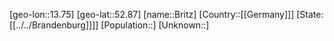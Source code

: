 ﻿---
location: [52.87,13.75]
type: City
tags:
- geo/City


SpocWebEntityId: 29360
isDeleted: false
confidential: public

---
[geo-lon::13.75]
[geo-lat::52.87]
[name::Britz]
[Country::[[Germany]]]
[State:[[../../Brandenburg]]]]
[Population::]
[Unknown::]

